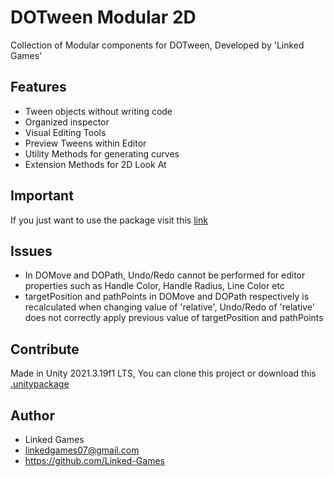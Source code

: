 # DOTween Modular 2D
Collection of Modular components for DOTween, Developed by 'Linked Games'

## Features
- Tween objects without writing code
- Organized inspector
- Visual Editing Tools
- Preview Tweens within Editor
- Utility Methods for generating curves
- Extension Methods for 2D Look At

## Important
If you just want to use the package visit this [link](https://github.com/Linked-Games/DOTween-Modular-2D)

## Issues
- In DOMove and DOPath, Undo/Redo cannot be performed for editor properties such as Handle Color, Handle Radius, Line Color etc 
- targetPosition and pathPoints in DOMove and DOPath respectively is recalculated when changing value of 'relative', Undo/Redo of 'relative' does not correctly apply previous value of targetPosition and pathPoints 

## Contribute
Made in Unity 2021.3.19f1 LTS, You can clone this project or download this [.unitypackage](https://github.com/Linked-Games/DOTween-Modular-2D-Development/blob/main/dotween_modular_2d_development.unitypackage)

## Author
- Linked Games
- linkedgames07@gmail.com
- https://github.com/Linked-Games
